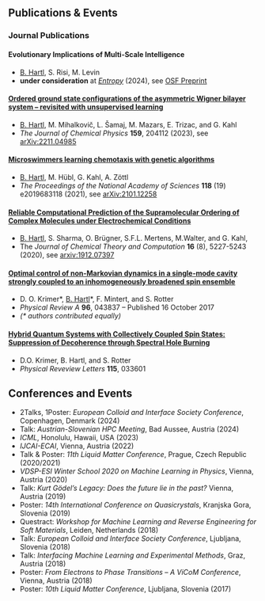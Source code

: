 ## Publications & Events

### Journal Publications

#### Evolutionary Implications of Multi-Scale Intelligence
- <u>B. Hartl</u>, S. Risi, M. Levin
- **under consideration** at [_Entropy_](https://www.mdpi.com/journal/entropy) (2024), see [OSF Preprint](https://osf.io/preprints/osf/sp9kf)

#### [Ordered ground state configurations of the asymmetric Wigner bilayer system – revisited with unsupervised learning](https://doi.org/10.1063/5.0166822)
- <u>B. Hartl</u>, M. Mihalkovič, L. Šamaj, M. Mazars, E. Trizac, and G. Kahl
- _The Journal of Chemical Physics_ **159**, 204112 (2023), see [arXiv:2211.04985](https://arxiv.org/abs/2211.04985v2)

#### [Microswimmers learning chemotaxis with genetic algorithms](https://www.pnas.org/doi/10.1073/pnas.2019683118)
- <u>B. Hartl</u>, M. Hübl, G. Kahl, A. Zöttl
- <i>The Proceedings of the National Academy of Sciences</i> <b>118</b> (19) e2019683118 (2021), see [arXiv:2101.12258](https://arxiv.org/abs/2101.12258)

#### [Reliable Computational Prediction of the Supramolecular Ordering of Complex Molecules under Electrochemical Conditions](https://pubs.acs.org/doi/10.1021/acs.jctc.9b01251)
- <u>B. Hartl</u>, S. Sharma, O. Brügner, S.F.L. Mertens, M.Walter, and G. Kahl,
- The <i>Journal of Chemical Theory and Computation</i> <b>16</b> (8), 5227-5243 (2020), see [arxiv:1912.07397](https://arxiv.org/abs/1912.07397)

#### [Optimal control of non-Markovian dynamics in a single-mode cavity strongly coupled to an inhomogeneously broadened spin ensemble](https://journals.aps.org/pra/abstract/10.1103/PhysRevA.96.043837)
- D. O. Krimer*, <u>B. Hartl</u>*, F. Mintert, and S. Rotter
- <i>Physical Review A</i> <b>96</b>, 043837 – Published 16 October 2017
- <i>(* authors contributed equally)</i>

#### [Hybrid Quantum Systems with Collectively Coupled Spin States: Suppression of Decoherence through Spectral Hole Burning](https://journals.aps.org/prl/abstract/10.1103/PhysRevLett.115.033601)
- D.O. Krimer, B. Hartl, and S. Rotter
- <i>Physical Reveview Letters</i> <b>115</b>, 033601

## Conferences and Events
- 2Talks, 1Poster: <i>European Colloid and Interface Society Conference</i>, Copenhagen, Denmark (2024)
- Talk: <i>Austrian-Slovenian HPC Meeting</i>, Bad Aussee, Austria (2024)
- <i>ICML</i>, Honolulu, Hawaii, USA (2023)
- <i>IJCAI-ECAI</i>, Vienna, Austria (2022)
- Talk & Poster: <i>11th Liquid Matter Conference</i>, Prague, Czech Republic (2020/2021)
- <i>VDSP-ESI Winter School 2020 on Machine Learning in Physics</i>, Vienna, Austria (2020)
- Talk: <i>Kurt Gödel’s Legacy: Does the future lie in the past?</i> Vienna, Austria (2019)
- Poster: <i>14th International Conference on Quasicrystals</i>, Kranjska Gora, Slovenia (2019)
- Questract: <i>Workshop for Machine Learning and Reverse Engineering for Soft Materials</i>, Leiden, Netherlands (2018)
- Talk: <i>European Colloid and Interface Society Conference</i>, Ljubljana, Slovenia (2018)
- Talk: <i>Interfacing Machine Learning and Experimental Methods</i>, Graz, Austria (2018)
- Poster: <i>From Electrons to Phase Transitions – A ViCoM Conference</i>, Vienna, Austria (2018)
- Poster: <i>10th Liquid Matter Conference</i>, Ljubljana, Slovenia (2017)
